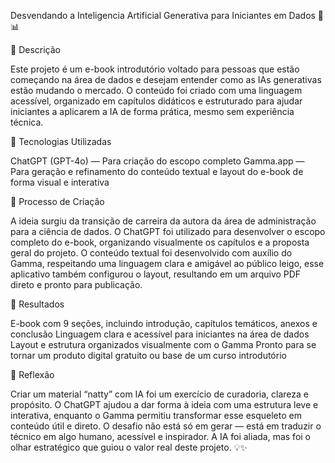 Desvendando a Inteligencia Artificial Generativa para Iniciantes em Dados 🚀📊

📒 Descrição

Este projeto é um e-book introdutório voltado para pessoas que estão começando na área de dados e desejam entender como as IAs generativas estão mudando o mercado. O conteúdo foi criado com uma linguagem acessível, organizado em capítulos didáticos e estruturado para ajudar iniciantes a aplicarem a IA de forma prática, mesmo sem experiência técnica.

🤖 Tecnologias Utilizadas

ChatGPT (GPT-4o) — Para criação do escopo completo 
Gamma.app —  Para geração e refinamento do conteúdo textual e layout do e-book de forma visual e interativa

🧐 Processo de Criação

A ideia surgiu da transição de carreira da autora da área de administração para a ciência de dados. O ChatGPT foi utilizado para desenvolver o escopo completo do e-book, organizando visualmente os capítulos e a proposta geral do projeto.
O conteúdo textual foi desenvolvido com auxílio do Gamma, respeitando uma linguagem clara e amigável ao público leigo, esse aplicativo também configurou o layout, resultando em um arquivo PDF direto e pronto para publicação.

🚀 Resultados

E-book com 9 seções, incluindo introdução, capítulos temáticos, anexos e conclusão
Linguagem clara e acessível para iniciantes na área de dados
Layout e estrutura organizados visualmente com o Gamma
Pronto para se tornar um produto digital gratuito ou base de um curso introdutório

💭 Reflexão

Criar um material “natty” com IA foi um exercício de curadoria, clareza e propósito. O ChatGPT  ajudou a dar forma à ideia com uma estrutura leve e interativa, enquanto o  Gamma permitiu transformar esse esqueleto em conteúdo útil e direto. O desafio não está só em gerar — está em traduzir o técnico em algo humano, acessível e inspirador. A IA foi aliada, mas foi o olhar estratégico que guiou o valor real deste projeto. 💡✨
